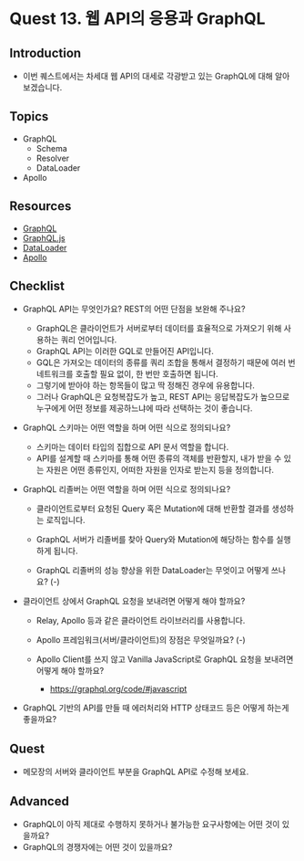 # Quest 13. 웹 API의 응용과 GraphQL

## Introduction

- 이번 퀘스트에서는 차세대 웹 API의 대세로 각광받고 있는 GraphQL에 대해 알아보겠습니다.

## Topics

- GraphQL
  - Schema
  - Resolver
  - DataLoader
- Apollo

## Resources

- [GraphQL](https://graphql.org/)
- [GraphQL.js](http://graphql.org/graphql-js/)
- [DataLoader](https://github.com/facebook/dataloader)
- [Apollo](https://www.apollographql.com/)

## Checklist

- GraphQL API는 무엇인가요? REST의 어떤 단점을 보완해 주나요?

  - GraphQL은 클라이언트가 서버로부터 데이터를 효율적으로 가져오기 위해 사용하는 쿼리 언어입니다.
  - GraphQL API는 이러한 GQL로 만들어진 API입니다.
  - GQL은 가져오는 데이터의 종류를 쿼리 조합을 통해서 결정하기 때문에 여러 번 네트워크를 호출할 필요 없이, 한 번만 호출하면 됩니다.
  - 그렇기에 받아야 하는 항목들이 많고 딱 정해진 경우에 유용합니다.
  - 그러나 GraphQL은 요청복잡도가 높고, REST API는 응답복잡도가 높으므로 누구에게 어떤 정보를 제공하느냐에 따라 선택하는 것이 좋습니다.

- GraphQL 스키마는 어떤 역할을 하며 어떤 식으로 정의되나요?

  - 스키마는 데이터 타입의 집합으로 API 문서 역할을 합니다.
  - API를 설계할 때 스키마를 통해 어떤 종류의 객체를 반환할지, 내가 받을 수 있는 자원은 어떤 종류인지, 어떠한 자원을 인자로 받는지 등을 정의합니다.

- GraphQL 리졸버는 어떤 역할을 하며 어떤 식으로 정의되나요?

  - 클라이언트로부터 요청된 Query 혹은 Mutation에 대해 반환할 결과를 생성하는 로직입니다.
  - GraphQL 서버가 리졸버를 찾아 Query와 Mutation에 해당하는 함수를 실행하게 됩니다.

  - GraphQL 리졸버의 성능 향상을 위한 DataLoader는 무엇이고 어떻게 쓰나요? (-)

- 클라이언트 상에서 GraphQL 요청을 보내려면 어떻게 해야 할까요?

  - Relay, Apollo 등과 같은 클라이언트 라이브러리를 사용합니다.

  - Apollo 프레임워크(서버/클라이언트)의 장점은 무엇일까요? (-)
  
  - Apollo Client를 쓰지 않고 Vanilla JavaScript로 GraphQL 요청을 보내려면 어떻게 해야 할까요?
    - https://graphql.org/code/#javascript

- GraphQL 기반의 API를 만들 때 에러처리와 HTTP 상태코드 등은 어떻게 하는게 좋을까요?

## Quest

- 메모장의 서버와 클라이언트 부분을 GraphQL API로 수정해 보세요.

## Advanced

- GraphQL이 아직 제대로 수행하지 못하거나 불가능한 요구사항에는 어떤 것이 있을까요?
- GraphQL의 경쟁자에는 어떤 것이 있을까요?
